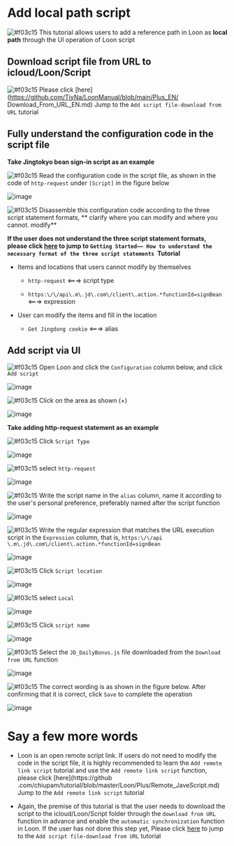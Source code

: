 # Add local path script

![#f03c15](https://placehold.it/15/f03c15/000000?text=+) This tutorial allows users to add a reference path in Loon as **local path** through the UI operation of Loon script

## Download script file from URL to icloud/Loon/Script

![#f03c15](https://placehold.it/15/f03c15/000000?text=+) Please click [here](https://github.com/TiyNa/LoonManual/blob/main/Plus_EN/ Download_From_URL_EN.md) Jump to the `Add script file-download from URL` tutorial

## Fully understand the configuration code in the script file

**Take Jingtokyo bean sign-in script as an example**

![#f03c15](https://placehold.it/15/f03c15/000000?text=+) Read the configuration code in the script file, as shown in the code of `http-request` under `[Script]` in the figure below

![image](https://raw.githubusercontent.com/TiyNa/LoonManualimg/main/Plus/JD-DailyBonus_http-request.jpg)

![#f03c15](https://placehold.it/15/f03c15/000000?text=+) Disassemble this configuration code according to the three script statement formats, ** clarify where you can modify and where you cannot. modify**

**If the user does not understand the three script statement formats, please click [here](https://github.com/TiyNa/LoonManual/blob/main/Plus_EN/JaveScript_Format_EN.md) to jump to `Getting Started—— How to understand the necessary format of the three script statements `Tutorial**

- Items and locations that users cannot modify by themselves

  - `http-request` <===> script type

  - `https:\/\/api\.m\.jd\.com\/client\.action.*functionId=signBean` <===> expression

- User can modify the items and fill in the location

  - `Get Jingdong cookie` <===> alias

## Add script via UI

![#f03c15](https://placehold.it/15/f03c15/000000?text=+) Open Loon and click the `Configuration` column below, and click `Add script`

![image](https://raw.githubusercontent.com/TiyNa/LoonManualimg/main/Plus/Local_Script.jpg)

![#f03c15](https://placehold.it/15/f03c15/000000?text=+) Click on the area as shown (+)

![image](https://raw.githubusercontent.com/TiyNa/LoonManualimg/main/Plus/Local_Script_1.jpg)

**Take adding http-request statement as an example**

![#f03c15](https://placehold.it/15/f03c15/000000?text=+) Click `Script Type`

![image](https://raw.githubusercontent.com/TiyNa/LoonManualimg/main/Plus/Local_Script_2.jpg)

![#f03c15](https://placehold.it/15/f03c15/000000?text=+) select `http-request`

![image](https://raw.githubusercontent.com/TiyNa/LoonManualimg/main/Plus/Local_Script_3.jpg)

![#f03c15](https://placehold.it/15/f03c15/000000?text=+) Write the script name in the `alias` column, name it according to the user's personal preference, preferably named after the script function

![image](https://raw.githubusercontent.com/TiyNa/LoonManualimg/main/Plus/Local_Script_4.jpg)

![#f03c15](https://placehold.it/15/f03c15/000000?text=+) Write the regular expression that matches the URL execution script in the `Expression` column, that is, `https:\/\/api \.m\.jd\.com\/client\.action.*functionId=signBean`

![image](https://raw.githubusercontent.com/TiyNa/LoonManualimg/main/Plus/Local_Script_5.jpg)

![#f03c15](https://placehold.it/15/f03c15/000000?text=+) Click `Script location`

![image](https://raw.githubusercontent.com/TiyNa/LoonManualimg/main/Plus/Local_Script_6.jpg)

![#f03c15](https://placehold.it/15/f03c15/000000?text=+) select `Local`

![image](https://raw.githubusercontent.com/TiyNa/LoonManualimg/main/Plus/Local_Script_7.jpg)

![#f03c15](https://placehold.it/15/f03c15/000000?text=+) Click `script name`

![image](https://raw.githubusercontent.com/TiyNa/LoonManualimg/main/Plus/Local_Script_8.jpg)

![#f03c15](https://placehold.it/15/f03c15/000000?text=+) Select the `JD_DailyBonus.js` file downloaded from the `Download from URL` function

![image](https://raw.githubusercontent.com/TiyNa/LoonManualimg/main/Plus/Local_Script_9.jpg)

![#f03c15](https://placehold.it/15/f03c15/000000?text=+) The correct wording is as shown in the figure below. After confirming that it is correct, click `Save` to complete the operation

![image](https://raw.githubusercontent.com/TiyNa/LoonManualimg/main/Plus/Local_Script_10.jpg)

# Say a few more words

- Loon is an open remote script link. If users do not need to modify the code in the script file, it is highly recommended to learn the `Add remote link script` tutorial and use the `Add remote link script` function, please click [here](https://github .com/chiupam/tutorial/blob/master/Loon/Plus/Remote_JaveScript.md) Jump to the `Add remote link script` tutorial

- Again, the premise of this tutorial is that the user needs to download the script to the icloud/Loon/Script folder through the `download from URL` function in advance and enable the `automatic synchronization` function in Loon. If the user has not done this step yet, Please click [here](https://github.com/TiyNa/LoonManual/blob/main/Plus_EN/Download_From_URL_EN.md) to jump to the `Add script file-download from URL` tutorial